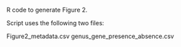 R code to generate Figure 2. 

Script uses the following two files:

Figure2_metadata.csv
genus_gene_presence_absence.csv

